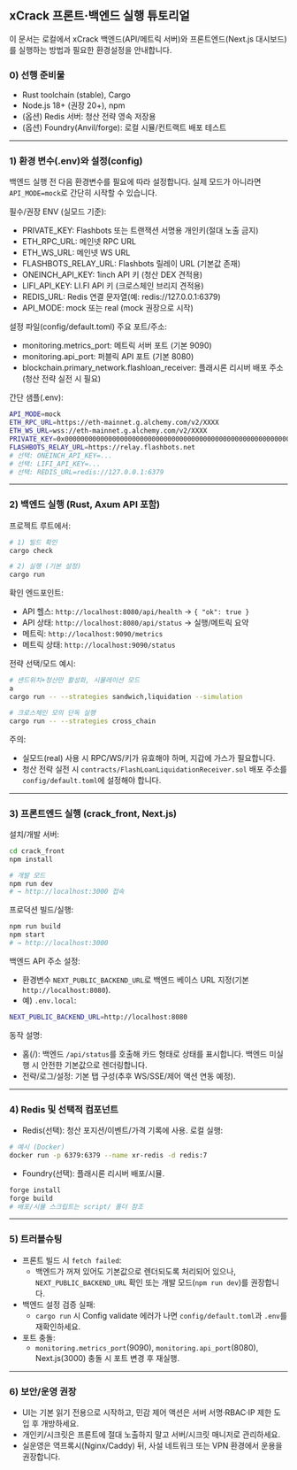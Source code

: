 ## xCrack 프론트·백엔드 실행 튜토리얼

이 문서는 로컬에서 xCrack 백엔드(API/메트릭 서버)와 프론트엔드(Next.js 대시보드)를 실행하는 방법과 필요한 환경설정을 안내합니다.

### 0) 선행 준비물
- Rust toolchain (stable), Cargo
- Node.js 18+ (권장 20+), npm
- (옵션) Redis 서버: 청산 전략 영속 저장용
- (옵션) Foundry(Anvil/forge): 로컬 시뮬/컨트랙트 배포 테스트

---

### 1) 환경 변수(.env)와 설정(config)
백엔드 실행 전 다음 환경변수를 필요에 따라 설정합니다. 실제 모드가 아니라면 `API_MODE=mock`로 간단히 시작할 수 있습니다.

필수/권장 ENV (실모드 기준):
- PRIVATE_KEY: Flashbots 또는 트랜잭션 서명용 개인키(절대 노출 금지)
- ETH_RPC_URL: 메인넷 RPC URL
- ETH_WS_URL: 메인넷 WS URL
- FLASHBOTS_RELAY_URL: Flashbots 릴레이 URL (기본값 존재)
- ONEINCH_API_KEY: 1inch API 키 (청산 DEX 견적용)
- LIFI_API_KEY: LI.FI API 키 (크로스체인 브리지 견적용)
- REDIS_URL: Redis 연결 문자열(예: redis://127.0.0.1:6379)
- API_MODE: mock 또는 real (mock 권장으로 시작)

설정 파일(config/default.toml) 주요 포트/주소:
- monitoring.metrics_port: 메트릭 서버 포트 (기본 9090)
- monitoring.api_port: 퍼블릭 API 포트 (기본 8080)
- blockchain.primary_network.flashloan_receiver: 플래시론 리시버 배포 주소(청산 전략 실전 시 필요)

간단 샘플(.env):
```bash
API_MODE=mock
ETH_RPC_URL=https://eth-mainnet.g.alchemy.com/v2/XXXX
ETH_WS_URL=wss://eth-mainnet.g.alchemy.com/v2/XXXX
PRIVATE_KEY=0x0000000000000000000000000000000000000000000000000000000000000001
FLASHBOTS_RELAY_URL=https://relay.flashbots.net
# 선택: ONEINCH_API_KEY=...
# 선택: LIFI_API_KEY=...
# 선택: REDIS_URL=redis://127.0.0.1:6379
```

---

### 2) 백엔드 실행 (Rust, Axum API 포함)
프로젝트 루트에서:
```bash
# 1) 빌드 확인
cargo check

# 2) 실행 (기본 설정)
cargo run
```
확인 엔드포인트:
- API 헬스: `http://localhost:8080/api/health` → `{ "ok": true }`
- API 상태: `http://localhost:8080/api/status` → 실행/메트릭 요약
- 메트릭: `http://localhost:9090/metrics`
- 메트릭 상태: `http://localhost:9090/status`

전략 선택/모드 예시:
```bash
# 샌드위치+청산만 활성화, 시뮬레이션 모드
a
cargo run -- --strategies sandwich,liquidation --simulation

# 크로스체인 모의 단독 실행
cargo run -- --strategies cross_chain
```

주의:
- 실모드(real) 사용 시 RPC/WS/키가 유효해야 하며, 지갑에 가스가 필요합니다.
- 청산 전략 실전 시 `contracts/FlashLoanLiquidationReceiver.sol` 배포 주소를 `config/default.toml`에 설정해야 합니다.

---

### 3) 프론트엔드 실행 (crack_front, Next.js)
설치/개발 서버:
```bash
cd crack_front
npm install

# 개발 모드
npm run dev
# → http://localhost:3000 접속
```

프로덕션 빌드/실행:
```bash
npm run build
npm start
# → http://localhost:3000
```

백엔드 API 주소 설정:
- 환경변수 `NEXT_PUBLIC_BACKEND_URL`로 백엔드 베이스 URL 지정(기본 `http://localhost:8080`).
- 예) `.env.local`:
```bash
NEXT_PUBLIC_BACKEND_URL=http://localhost:8080
```

동작 설명:
- 홈(/): 백엔드 `/api/status`를 호출해 카드 형태로 상태를 표시합니다. 백엔드 미실행 시 안전한 기본값으로 렌더링합니다.
- 전략/로그/설정: 기본 탭 구성(추후 WS/SSE/제어 액션 연동 예정).

---

### 4) Redis 및 선택적 컴포넌트
- Redis(선택): 청산 포지션/이벤트/가격 기록에 사용. 로컬 실행:
```bash
# 예시 (Docker)
docker run -p 6379:6379 --name xr-redis -d redis:7
```
- Foundry(선택): 플래시론 리시버 배포/시뮬.
```bash
forge install
forge build
# 배포/시뮬 스크립트는 script/ 폴더 참조
```

---

### 5) 트러블슈팅
- 프론트 빌드 시 `fetch failed`:
  - 백엔드가 꺼져 있어도 기본값으로 렌더되도록 처리되어 있으나, 
    `NEXT_PUBLIC_BACKEND_URL` 확인 또는 개발 모드(`npm run dev`)를 권장합니다.
- 백엔드 설정 검증 실패:
  - `cargo run` 시 Config validate 에러가 나면 `config/default.toml`과 `.env`를 재확인하세요.
- 포트 충돌:
  - `monitoring.metrics_port`(9090), `monitoring.api_port`(8080), Next.js(3000) 충돌 시 포트 변경 후 재실행.

---

### 6) 보안/운영 권장
- UI는 기본 읽기 전용으로 시작하고, 민감 제어 액션은 서버 서명·RBAC·IP 제한 도입 후 개방하세요.
- 개인키/시크릿은 프론트에 절대 노출하지 말고 서버/시크릿 매니저로 관리하세요.
- 실운영은 역프록시(Nginx/Caddy) 뒤, 사설 네트워크 또는 VPN 환경에서 운용을 권장합니다.
